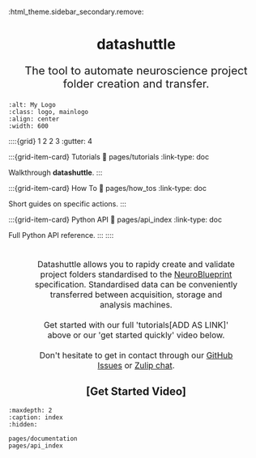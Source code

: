 :html_theme.sidebar_secondary.remove:

<h1 style="text-align: center;"><b>datashuttle</b></h1>

<p style="text-align: center; font-size: 22px;">The tool to automate neuroscience project folder creation and transfer.</p>

```{image} _static/datashuttle-overview.png
:alt: My Logo
:class: logo, mainlogo
:align: center
:width: 600
```
::::{grid} 1 2 2 3
:gutter: 4

:::{grid-item-card} Tutorials
:link: pages/tutorials
:link-type: doc

Walkthrough **datashuttle**.
:::

:::{grid-item-card} How To
:link: pages/how_tos
:link-type: doc

Short guides on specific actions.
:::

:::{grid-item-card} Python API
:link: pages/api_index
:link-type: doc

Full Python API reference.
:::
::::

<p style="text-align: center; font-size: 16px; margin: 0.5cm auto 0.5cm; width: 80%;">
<br>
Datashuttle allows you to rapidy
create and validate project folders standardised to the
<a href="https://neuroblueprint.neuroinformatics.dev/">NeuroBlueprint</a> specification.
Standardised data can be conveniently transferred between
acquisition, storage and analysis machines.
<br><br>
Get started with our full 'tutorials[ADD AS LINK]' above or our 'get started quickly' video below.
<br><br>
Don't hesitate to get in contact through our
<a href="https://github.com/neuroinformatics-unit/datashuttle/issues">GitHub Issues</a>
or
<a href="https://neuroinformatics.zulipchat.com/#narrow/stream/405999-DataShuttle">Zulip chat</a>.
</p>

<h2 style="text-align: center;">[Get Started Video]</h2>


```{toctree}
:maxdepth: 2
:caption: index
:hidden:

pages/documentation
pages/api_index
```
